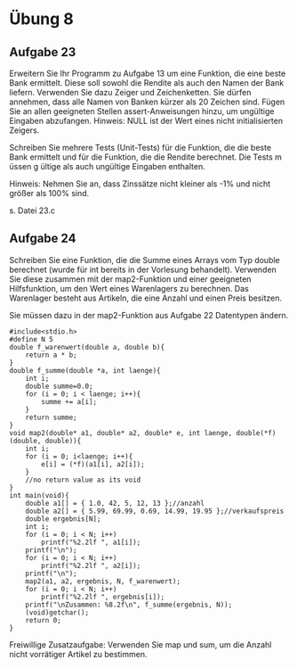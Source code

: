 # Übung 8

## Aufgabe 23

Erweitern Sie Ihr Programm zu Aufgabe 13 um eine Funktion, die eine beste Bank ermittelt.
Diese soll sowohl die Rendite als auch den Namen der Bank liefern. Verwenden Sie dazu Zeiger
und Zeichenketten. Sie dürfen annehmen, dass alle Namen von Banken kürzer als 20 Zeichen sind.
Fügen Sie an allen geeigneten Stellen assert-Anweisungen hinzu, um ungültige Eingaben abzufangen.
Hinweis: NULL ist der Wert eines nicht initialisierten Zeigers.

Schreiben Sie mehrere Tests (Unit-Tests) für die Funktion, die die beste Bank ermittelt und für
die Funktion, die die Rendite berechnet. Die Tests m üssen g ültige als auch ungültige Eingaben
enthalten.

Hinweis: Nehmen Sie an, dass Zinssätze nicht kleiner als -1% und nicht größer als 100% sind.

s. Datei 23.c

## Aufgabe 24

Schreiben Sie eine Funktion, die die Summe eines Arrays vom Typ double berechnet (wurde für int bereits in der Vorlesung behandelt). Verwenden Sie diese zusammen mit der map2-Funktion und einer geeigneten Hilfsfunktion, um den Wert eines Warenlagers zu berechnen. Das Warenlager besteht aus Artikeln, die eine Anzahl und einen Preis besitzen.

Sie müssen dazu in der map2-Funktion aus Aufgabe 22 Datentypen ändern.

	#include<stdio.h>
	#define N 5
	double f_warenwert(double a, double b){
		return a * b;
	}
	double f_summe(double *a, int laenge){
		int i;
		double summe=0.0;
		for (i = 0; i < laenge; i++){
			summe += a[i];
		}
		return summe;
	}
	void map2(double* a1, double* a2, double* e, int laenge, double(*f)(double, double)){
		int i;
		for (i = 0; i<laenge; i++){
			e[i] = (*f)(a1[i], a2[i]);
		}
		//no return value as its void
	}
	int main(void){
		double a1[] = { 1.0, 42, 5, 12, 13 };//anzahl
		double a2[] = { 5.99, 69.99, 0.69, 14.99, 19.95 };//verkaufspreis
		double ergebnis[N];
		int i;
		for (i = 0; i < N; i++)
			printf("%2.2lf ", a1[i]);
		printf("\n");
		for (i = 0; i < N; i++)
			printf("%2.2lf ", a2[i]);
		printf("\n");
		map2(a1, a2, ergebnis, N, f_warenwert);
		for (i = 0; i < N; i++)
			printf("%2.2lf ", ergebnis[i]);
		printf("\nZusammen: %8.2f\n", f_summe(ergebnis, N));
		(void)getchar();
		return 0;
	}

Freiwillige Zusatzaufgabe: Verwenden Sie map und sum, um die Anzahl nicht vorrätiger Artikel
zu bestimmen.
